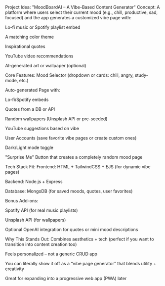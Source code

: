 Project Idea: "MoodBoardAI – A Vibe-Based Content Generator"
Concept:
A platform where users select their current mood (e.g., chill, productive, sad, focused) and the app generates a customized vibe page with:

Lo-fi music or Spotify playlist embed

A matching color theme

Inspirational quotes

YouTube video recommendations

AI-generated art or wallpaper (optional)

Core Features:
Mood Selector (dropdown or cards: chill, angry, study-mode, etc.)

Auto-generated Page with:

Lo-fi/Spotify embeds

Quotes from a DB or API

Random wallpapers (Unsplash API or pre-seeded)

YouTube suggestions based on vibe

User Accounts (save favorite vibe pages or create custom ones)

Dark/Light mode toggle

"Surprise Me" Button that creates a completely random mood page

Tech Stack Fit:
Frontend: HTML + TailwindCSS + EJS (for dynamic vibe pages)

Backend: Node.js + Express

Database: MongoDB (for saved moods, quotes, user favorites)

Bonus Add-ons:

Spotify API (for real music playlists)

Unsplash API (for wallpapers)

Optional OpenAI integration for quotes or mini mood descriptions

Why This Stands Out:
Combines aesthetics + tech (perfect if you want to transition into content creation too)

Feels personalized – not a generic CRUD app

You can literally show it off as a “vibe page generator” that blends utility + creativity

Great for expanding into a progressive web app (PWA) later